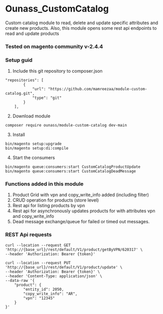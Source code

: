 # Ounass_CustomCatalog
Custom catalog module to read, delete and update specific attributes and create new products.
Also, this module opens some rest api endpoints to read and update products
### Tested on magento community v-2.4.4

### Setup guid
1. Include this git repository to composer.json
```shell
"repositories": [
        {
            "url": "https://github.com/mamreezaa/module-custom-catalog.git",
            "type": "git"
        }
    ],
```
2. Download module
```shell
composer require ounass/module-custom-catalog dev-main
```
3. Install
```shell
bin/magento setup:upgrade
bin/magento setup:di:compile
```
4. Start the consumers
```shell
bin/magento queue:consumers:start CustomCatalogProductUpdate
bin/magento queue:consumers:start CustomCatalogDeadMessage
```

### Functions added in this module
1. Product Grid with vpn and copy_write_info added (including filter)
2. CRUD operation for products (store level)
3. Rest api for listing products by vpn
4. Rest api for asynchronously updates products for with attributes vpn and copy_write_info
5. Dead message exchange/queue for failed or timed out messages.


### REST Api requests
```shell
curl --location --request GET 'http://{base_url}/rest/default/V1/product/getByVPN/620317' \
--header 'Authorization: Bearer {token}'
```

```shell
curl --location --request PUT 'http://{base_url}/rest/default/V1/product/update' \
--header 'Authorization: Bearer {token}' \
--header 'Content-Type: application/json' \
--data-raw '{
    "product": {
        "entity_id": 2050,
        "copy_write_info": "AR",
        "vpn": "12345"
    }
}'
```
